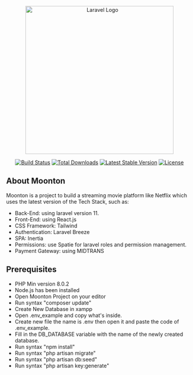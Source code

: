 <p align="center"><a href="https://laravel.com" target="_blank"><img src="https://raw.githubusercontent.com/laravel/art/master/logo-lockup/5%20SVG/2%20CMYK/1%20Full%20Color/laravel-logolockup-cmyk-red.svg" width="400" alt="Laravel Logo"></a></p>

<p align="center">
<a href="https://github.com/laravel/framework/actions"><img src="https://github.com/laravel/framework/workflows/tests/badge.svg" alt="Build Status"></a>
<a href="https://packagist.org/packages/laravel/framework"><img src="https://img.shields.io/packagist/dt/laravel/framework" alt="Total Downloads"></a>
<a href="https://packagist.org/packages/laravel/framework"><img src="https://img.shields.io/packagist/v/laravel/framework" alt="Latest Stable Version"></a>
<a href="https://packagist.org/packages/laravel/framework"><img src="https://img.shields.io/packagist/l/laravel/framework" alt="License"></a>
</p>

## About Moonton

Moonton is a project to build a streaming movie platform like Netflix which uses the latest version of the Tech Stack, such as:

-   Back-End: using laravel version 11.
-   Front-End: using React.js
-   CSS Framework: Tailwind
-   Authentication: Laravel Breeze
-   SPA: Inertia
-   Permissions: use Spatie for laravel roles and permission management.
-   Payment Gateway: using MIDTRANS

## Prerequisites

-   PHP Min version 8.0.2
-   Node.js has been installed
-   Open Moonton Project on your editor
-   Run syntax "composer update"
-   Create New Database in xampp
-   Open .env_example and copy what's inside.
-   Create new file the name is .env then open it and paste the code of .env_example.
-   Fill in the DB_DATABASE variable with the name of the newly created database.
-   Run syntax "npm install"
-   Run syntax "php artisan migrate"
-   Run syntax "php artisan db:seed"
-   Run syntax "php artisan key:generate"
